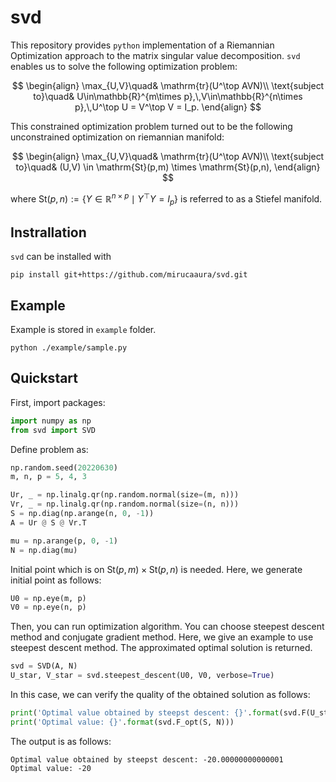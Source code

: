 # svd

This repository provides `python` implementation of a Riemannian Optimization approach to the matrix singular value decomposition. `svd` enables us to solve the following optimization problem:

$$
\begin{align}
\max_{U,V}\quad& \mathrm{tr}(U^\top AVN)\\
\text{subject to}\quad& U\in\mathbb{R}^{m\times p},\,V\in\mathbb{R}^{n\times p},\,U^\top U = V^\top V = I_p.
\end{align}
$$

This constrained optimization problem turned out to be the following unconstrained optimization on riemannian manifold:

$$
\begin{align}
\max_{U,V}\quad& \mathrm{tr}(U^\top AVN)\\
\text{subject to}\quad& (U,V) \in \mathrm{St}(p,m) \times \mathrm{St}(p,n),
\end{align}
$$

where $\mathrm{St}(p,n):= \left\{Y \in \mathbb{R}^{n \times p} \mid Y^\top Y = I_p \right\}$ is referred to as a Stiefel manifold.

## Instrallation

`svd` can be installed with

```
pip install git+https://github.com/mirucaaura/svd.git
```

## Example

Example is stored in `example` folder.

```
python ./example/sample.py
```

## Quickstart

First, import packages:

```python
import numpy as np
from svd import SVD
```

Define problem as:

```python
np.random.seed(20220630)
m, n, p = 5, 4, 3

Ur, _ = np.linalg.qr(np.random.normal(size=(m, n)))
Vr, _ = np.linalg.qr(np.random.normal(size=(n, n)))
S = np.diag(np.arange(n, 0, -1))
A = Ur @ S @ Vr.T

mu = np.arange(p, 0, -1)
N = np.diag(mu)
```

Initial point which is on $\mathrm{St}(p,m) \times \mathrm{St}(p,n)$ is needed. Here, we generate initial point as follows:

```python
U0 = np.eye(m, p)
V0 = np.eye(n, p)
```

Then, you can run optimization algorithm. You can choose steepest descent method and conjugate gradient method. Here, we give an example to use steepest descent method. The approximated optimal solution is returned.

```python
svd = SVD(A, N)
U_star, V_star = svd.steepest_descent(U0, V0, verbose=True)
```

In this case, we can verify the quality of the obtained solution as follows:

```python
print('Optimal value obtained by steepst descent: {}'.format(svd.F(U_star, V_star)))
print('Optimal value: {}'.format(svd.F_opt(S, N)))
```

The output is as follows:

```
Optimal value obtained by steepst descent: -20.00000000000001
Optimal value: -20
```